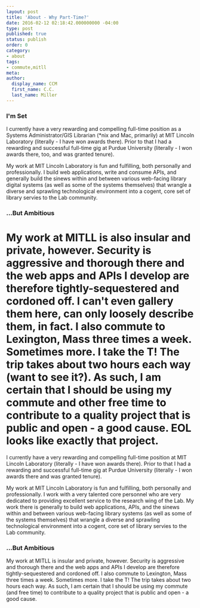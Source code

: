 ```yaml
---
layout: post
title: 'About - Why Part-Time?'
date: 2016-02-12 02:18:42.000000000 -04:00
type: post
published: true
status: publish
order: 0
category:
- about
tags:
- commute,mitll
meta:
author:
  display_name: CCM
  first_name: C.C.
  last_name: Miller
---
```


### I'm Set

I currently have a very rewarding and compelling full-time position as a Systems Administrator/GIS Librarian (*nix and Mac, primarily) at <span class="copy-trigger" data-type="gob" data-id="gD19">MIT Lincoln Laboratory</span> (literally - I have won <span class="copy-trigger" data-type="slug" data-id="cv-awards-and-recognition">awards</span> there). Prior to that I had a rewarding and successful full-time gig at <span class="copy-trigger" data-type="gob" data-id="gD16">Purdue University</span> (literally - I won <span class="copy-trigger" data-type="slug" data-id="cv-awards-and-recognition">awards there, too, and was granted tenure</span>).

My work at MIT Lincoln Laboratory is fun and fulfilling, both personally and professionally. I build web applications, write and consume APIs, and generally build the sinews within and between various web-facing library digital systems (as well as some of the systems themselves) that wrangle a diverse and sprawling technological environment into a cogent, core set of library servies to the Lab community.

### ...But Ambitious

My work at MITLL is also insular and private, however. Security is aggressive and thorough there and the web apps and APIs I develop are therefore tightly-sequestered and cordoned off. I can't even gallery them here, can only <span class="copy-trigger" data-type="slug" data-id="about-portfolio">loosely describe them</span>, in fact. I also commute to Lexington, Mass three times a week. Sometimes more. I take the T! The trip takes about two hours each way (<span class="copy-trigger" data-type="gob" data-id="g|1">want to see it?</span>). As such, I am certain that I should be using my commute and other free time to contribute to a quality project that is public and open - a good cause. EOL looks like exactly that project.
=======
I currently have a very rewarding and compelling full-time position at MIT Lincoln Laboratory (literally - I have won <span class="copy-target" data-type="slug" data-id="about-awards-and-recognition">awards</span> there). Prior to that I had a rewarding and successful full-time gig at Purdue University (literally - I won awards there and was granted tenure).

My work at MIT Lincoln Laboratory is fun and fulfilling, both personally and professionally. I work with a very talented core personnel who are very dedicated to providing excellent service to the research wing of the Lab. My work there is generally to build web applications, APIs, and the sinews within and between various web-facing library systems (as well as some of the systems themselves) that wrangle a diverse and sprawling technological environment into a cogent, core set of library servies to the Lab community.

### ...But Ambitious

My work at MITLL is insular and private, however. Security is aggressive and thorough there and the web apps and APIs I develop are therefore tightly-sequestered and cordoned off. I also commute to Lexington, Mass three times a week. Sometimes more. I take the T! The trip takes about two hours each way. As such, I am certain that I should be using my commute (and free time) to contribute to a quality project that is public and open - a good cause.
